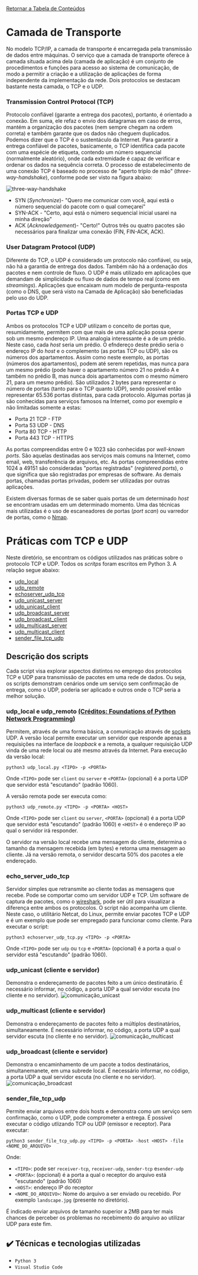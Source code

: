 [Retornar a Tabela de Conteúdos](./)
# Camada de Transporte

No modelo TCP/IP, a camada de transporte é encarregada pela transmissão de dados entre máquinas. O serviço que a camada de transporte oferece à camada situada acima dela (camada de aplicação) é um conjunto de procedimentos e funções para acesso ao sistema de comunicação, de modo a permitir a criação e a utilização de aplicações de forma independente da implementação da rede. Dois protocolos se destacam bastante nesta camada, o TCP e o UDP.

### Transmission Control Protocol (TCP)

Protocolo confiável (garante a entrega dos pacotes), portanto, é orientado a conexão. Em suma, ele refaz o envio dos datagramas em caso de erros, mantém a organização dos pacotes (nem sempre chegam na ordem correta) e também garante que os dados não cheguem duplicados. Podemos dizer que o TCP é o sustentáculo da Internet.
Para garantir a entrega confiável de pacotes, basicamente, o TCP identifica cada pacote com uma espécie de etiqueta, contendo um número sequencial (normalmente aleatório), onde cada extremidade é capaz de verificar e ordenar os dados na sequência correta.
O processo de estabelecimento de uma conexão TCP é baseado no processo de "aperto triplo de mão" (*three-way-handshake*), conforme pode ser visto na figura abaixo:

![three-way-handshake](https://upload.wikimedia.org/wikipedia/commons/8/8a/Tcp-handshake.png)

- SYN (*Synchronize*)- "Quero me comunicar com você, aqui está o número sequencial do pacote com o qual começarei"
- SYN-ACK - "Certo, aqui está o número sequencial inicial usarei na minha direção"
- ACK (*Acknowledgement*)- "Certo!"
Outros três ou quatro pacotes são necessários para finalizar uma conexão (FIN, FIN-ACK, ACK).

### User Datagram Protocol (UDP)

Diferente do TCP, o UDP é considerado um protocolo não confiável, ou seja, não há a garantia de entrega dos dados. Também não há a ordenação dos pacotes e nem controle de fluxo. O UDP é mais utilizado em aplicações que demandam de simplicidade ou fluxo de dados de tempo real (como em *streamings*). Aplicações que encaixam num modelo de pergunta-resposta (como o DNS, que será visto na Camada de Aplicação) são beneficiadas pelo uso do UDP.
### Portas TCP e UDP
Ambos os protocolos TCP e UDP utilizam o conceito de portas que, resumidamente, permitem com que mais de uma aplicação possa operar sob um mesmo endereço IP. Uma analogia interessante é a de um prédio. Neste caso, cada *host* seria um prédio. O efndereço deste prédio seria o endereço IP do *host* e o complemento (as portas TCP ou UDP), são os números dos apartamentos. Assim como neste exemplo, as portas (números dos apartamentos), podem até serem repetidas, mas nunca para um mesmo prédio (pode haver o apartamento número 21 no prédio A e também no prédio B, mas nunca dois apartamentos com o mesmo número 21, para um mesmo prédio). São utilizados 2 bytes para representar o número de portas (tanto para o TCP quanto UDP), sendo possível então representar 65.536 portas distintas, para cada protocolo. Algumas portas já são conhecidas para serviços famosos na Internet, como por exemplo e não limitadas somente a estas:
* Porta 21 TCP - FTP
* Porta 53 UDP - DNS
* Porta 80 TCP - HTTP
* Porta 443 TCP - HTTPS

As portas compreendidas entre 0 e 1023 são conhecidas por *well-known ports*. São aquelas destinadas aos serviços mais comuns na Internet, como email, web, transferência de arquivos, etc. As portas compreendidas entre 1024 a 49151 são consideradas "portas registradas" (*registered ports*), o que significa que são registradas por empresas de software. As demais portas, chamadas portas privadas, podem ser utilizadas por outras aplicações. 

Existem diversas formas de se saber quais portas de um determinado *host* se encontram usadas em um determinado momento. Uma das técnicas mais utilizadas é o uso de escaneadores de portas (*port scan*) ou varredor de portas, como o <a href="https://nmap.org/man/pt_BR/man-port-scanning-techniques.html" target="_blank">Nmap</a>.


# Práticas com TCP e UDP

Neste diretório, se encontram os códigos utilizados nas práticas sobre o protocolo TCP e UDP. Todos os *scritps* foram escritos em Python 3. A relação segue abaixo:
*   [udp_local](udp_local.py) 
*   [udp_remote](udp_remote.py) 
*   [echoserver_udp_tcp](echoserver_udp_tcp.py)
*   [udp_unicast_server](udp_unicast_client.py)
*   [udp_unicast_client](udp_unicast_client.py)
*   [udp_broadcast_server](udp_broadcast_server.py)
*   [udp_broadcast_client](udp_broadcast_client.py)
*   [udp_multicast_server](udp_multicast_server.py)
*   [udp_multicast_client](udp_multicast_client.py)
*   [sender_file_tcp_udp](sender_file_tcp_udp.py)

## Descrição dos scripts

Cada script visa explorar aspectos distintos no emprego dos protocolos TCP e UDP para transmissão de pacotes em uma rede de dados. Ou seja, os scripts demonstram cenários onde um serviço sem confirmação de entrega, como o UDP, poderia ser aplicado e outros onde o TCP seria a melhor solução.

### udp_local e udp_remoto <a href="https://github.com/brandon-rhodes/fopnp" target="_blank">(Créditos: Foundations of Python Network Programming)</a>

Permitem, através de uma forma básica, a comunicação através de [sockets](https://blog.pantuza.com/artigos/o-que-sao-e-como-funcionam-os-sockets) UDP. A versão local permite executar um servidor que responde apenas a requisições na interface de <i>loopback</i> e a remota, a qualquer requisição UDP vinda de uma rede local ou até mesmo através da Internet. Para execução da versão local:
```
python3 udp_local.py <TIPO> -p <PORTA> 
```
Onde `<TIPO>` pode ser `client` ou `server` e `<PORTA>` (opcional) é a porta UDP que servidor está "escutando" (padrão 1060).
 
A versão remota pode ser executa como:
```
python3 udp_remote.py <TIPO> -p <PORTA> <HOST> 
```
Onde `<TIPO>` pode ser `client` ou `server`, `<PORTA>` (opcional) é a porta UDP que servidor está "escutando" (padrão 1060) e `<HOST>` é o endereço IP ao qual o servidor irá responder.

O servidor na versão local recebe uma mensagem do cliente, determina o tamanho da mensagem recebida (em bytes) e retorna uma mensagem ao cliente. Já na versão remota, o servidor descarta 50% dos pacotes a ele endereçado.

### echo_server_udo_tcp

Servidor simples que retransmite ao cliente todas as mensagens que recebe. Pode se comportar como um servidor UDP e TCP. Um software de captura de pacotes, como o <a href="https://www.wireshark.org/" target="_blank">wireshark</a>, pode ser útil para visualizar a diferença entre ambos os protocolos. O script não acompanha um cliente. Neste caso, o utilitário Netcat, do Linux, permite enviar pacotes TCP e UDP e é um exemplo que pode ser empregado para funcionar como cliente. Para executar o script:

```
python3 echoserver_udp_tcp.py <TIPO> -p <PORTA> 
```
Onde `<TIPO>` pode ser `udp` ou `tcp` e `<PORTA>` (opcional) é a porta a qual o servidor está "escutando" (padrão 1060).

### udp_unicast (cliente e servidor)
Demonstra o endereçamento de pacotes feito a um único destinatário. É necessário informar, no código, a porta UDP a qual servidor escuta (no cliente e no servidor). 
![comunicação_unicast](https://upload.wikimedia.org/wikipedia/commons/7/75/Unicast.svg)

### udp_multicast (cliente e servidor)
Demonstra o endereçamento de pacotes feito a múltiplos destinatários, simultaneamente. É necessário informar, no código, a porta UDP a qual servidor escuta (no cliente e no servidor). 
![comunicação_multicast](https://upload.wikimedia.org/wikipedia/commons/3/30/Multicast.svg)

### udp_broadcast (cliente e servidor)
Demonstra o encaminhamento de um pacote a todos destinatários, simultanemanete, em uma subrede local. É necessário informar, no código, a porta UDP a qual servidor escuta (no cliente e no servidor). 
![comunicação_broadcast](https://upload.wikimedia.org/wikipedia/commons/d/dc/Broadcast.svg)

### sender_file_tcp_udp
Permite enviar arquivos entre dois hosts e demonstra como um serviço sem confirmação, como o UDP, pode comprometer a entrega. É possível executar o código utlizando TCP ou UDP (emissor e receptor). Para executar:

```
python3 sender_file_tcp_udp.py <TIPO> -p <PORTA> -host <HOST> -file <NOME_DO_ARQUIVO>
```
Onde:
*  `<TIPO>`: pode ser `receiver-tcp`, `receiver-udp`, `sender-tcp` e`sender-udp`
* `<PORTA>`: (opcional) é a porta a qual o receptor do arquivo está "escutando" (padrão 1060)
* `<HOST>`: endereço IP do receptor
* `<NOME_DO_ARQUIVO>`: Nome do arquivo a ser enviado ou recebido. Por exemplo `landscape.jpg` (presente no diretório).

É indicado enviar arquivos de tamanho superior a 2MB para ter mais chances de perceber os problemas no recebimento do arquivo ao utilizar UDP para este fim.

## ✔️ Técnicas e tecnologias utilizadas

- ``Python 3``
- ``Visual Studio Code``
